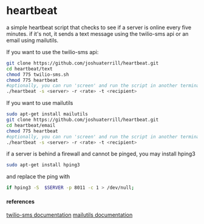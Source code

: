 # heartbeat
a simple heartbeat script that checks to see if a server is online every five minutes. if it's not, it sends a text message using the twilio-sms api or an email using mailutils.

If you want to use the twilio-sms api:

```bash
git clone https://github.com/joshuaterrill/heartbeat.git
cd heartbeat/text
chmod 775 twilio-sms.sh
chmod 775 heartbeat
#optionally, you can run 'screen' and run the script in another terminal tab
./heartbeat -s <server> -r <rate> -t <recipient>
```

If you want to use mailutils
```bash
sudo apt-get install mailutils
git clone https://github.com/joshuaterrill/heartbeat.git
cd heartbeat/email
chmod 775 heartbeat
#optionally, you can run 'screen' and run the script in another terminal tab
./heartbeat -s <server> -r <rate> -t <recipient>
```

if a server is behind a firewall and cannot be pinged, you may install hping3

```bash
sudo apt-get install hping3
```

and replace the ping with

```bash
if hping3 -S  $SERVER -p 8011 -c 1 > /dev/null;
```

#### references
[twilio-sms documentation](https://www.twilio.com/labs/bash/sms)
[mailutils documentation](http://mailutils.org/manual/)
